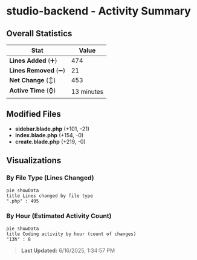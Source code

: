 # studio-backend - Activity Summary 

## Overall Statistics

| Stat                   | Value                                                             |
| ---------------------- | ----------------------------------------------------------------- |
| **Lines Added** (➕)   | 474                                          |
| **Lines Removed** (➖) | 21                                        |
| **Net Change** (↕)    | 453                |
| **Active Time** (⌚)   | 13 minutes |


## Modified Files
- **sidebar.blade.php** (+101, -21)
- **index.blade.php** (+154, -0)
- **create.blade.php** (+219, -0)

## Visualizations

### By File Type (Lines Changed)

```mermaid
pie showData
title Lines changed by file type
".php" : 495
```

### By Hour (Estimated Activity Count)

```mermaid
pie showData
title Coding activity by hour (count of changes)
"13h" : 8
```


> **Last Updated:** 6/16/2025, 1:34:57 PM